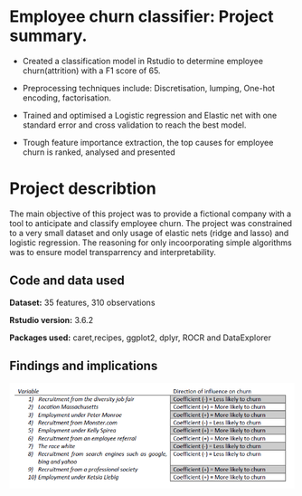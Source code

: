 # Employee churn classifier: Project summary.

* Created a classification model in Rstudio to determine employee churn(attrition) with a F1 score of 65.

* Preprocessing techniques include: Discretisation, lumping, One-hot encoding, factorisation.

* Trained and optimised a Logistic regression and Elastic net with one standard error and cross validation to reach the best model.

* Trough feature importance extraction, the top causes for employee churn is ranked, analysed and presented

# Project describtion
The main objective of this project was to provide a fictional company with a tool to anticipate and classify employee churn. The project was constrained to a very small dataset and only usage of elastic nets (ridge and lasso) and logistic regression. The reasoning for only incoorporating simple algorithms was to ensure model transparrency and interpretability.

## Code and data used
**Dataset:** 35 features, 310 observations

**Rstudio version:** 3.6.2

**Packages used:** caret,recipes, ggplot2, dplyr, ROCR and DataExplorer

## Findings and implications
![Feature importance](feature%20importance.png)

